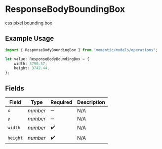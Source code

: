 # ResponseBodyBoundingBox

css pixel bounding box

## Example Usage

```typescript
import { ResponseBodyBoundingBox } from "momentic/models/operations";

let value: ResponseBodyBoundingBox = {
    width: 3790.57,
    height: 3742.44,
};
```

## Fields

| Field              | Type               | Required           | Description        |
| ------------------ | ------------------ | ------------------ | ------------------ |
| `x`                | *number*           | :heavy_minus_sign: | N/A                |
| `y`                | *number*           | :heavy_minus_sign: | N/A                |
| `width`            | *number*           | :heavy_check_mark: | N/A                |
| `height`           | *number*           | :heavy_check_mark: | N/A                |